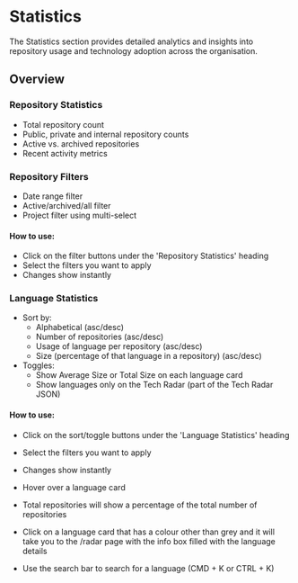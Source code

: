 # Statistics

The Statistics section provides detailed analytics and insights into repository usage and technology adoption across the organisation.

## Overview

### Repository Statistics

- Total repository count
- Public, private and internal repository counts
- Active vs. archived repositories
- Recent activity metrics

### Repository Filters

- Date range filter
- Active/archived/all filter
- Project filter using multi-select

#### How to use:

- Click on the filter buttons under the 'Repository Statistics' heading
- Select the filters you want to apply
- Changes show instantly

### Language Statistics

- Sort by:
  - Alphabetical (asc/desc)
  - Number of repositories (asc/desc)
  - Usage of language per repository (asc/desc)
  - Size (percentage of that language in a repository) (asc/desc)
- Toggles:
  - Show Average Size or Total Size on each language card
  - Show languages only on the Tech Radar (part of the Tech Radar JSON)

#### How to use:

- Click on the sort/toggle buttons under the 'Language Statistics' heading
- Select the filters you want to apply
- Changes show instantly

- Hover over a language card
- Total repositories will show a percentage of the total number of repositories

- Click on a language card that has a colour other than grey and it will take you to the /radar page with the info box filled with the language details

- Use the search bar to search for a language (CMD + K or CTRL + K)

